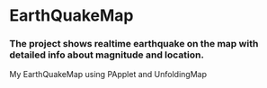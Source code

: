 # EarthQuakeMap

### The project shows realtime earthquake on the map with detailed info about magnitude and location.

My EarthQuakeMap using PApplet and UnfoldingMap
